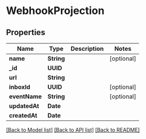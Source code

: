 # WebhookProjection

## Properties
Name | Type | Description | Notes
------------ | ------------- | ------------- | -------------
**name** | **String** |  | [optional] 
**_id** | **UUID** |  | 
**url** | **String** |  | 
**inboxId** | **UUID** |  | [optional] 
**eventName** | **String** |  | [optional] 
**updatedAt** | **Date** |  | 
**createdAt** | **Date** |  | 

[[Back to Model list]](../README#documentation-for-models) [[Back to API list]](../README#documentation-for-api-endpoints) [[Back to README]](../README)


